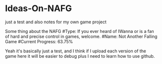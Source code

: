 # Ideas-On-NAFG
just a test and also notes for my own game project

Some thing about the NAFG
#Type: If you ever heard of IWanna or is a fan of hard and precise control in games, welcome.
#Name: Not Another Falling Game
#Current Progress: 63.75%

Yeah it's basically just a test, and I think if I upload each version of the game here it will be easier to debug plus I need to learn how to use github.
